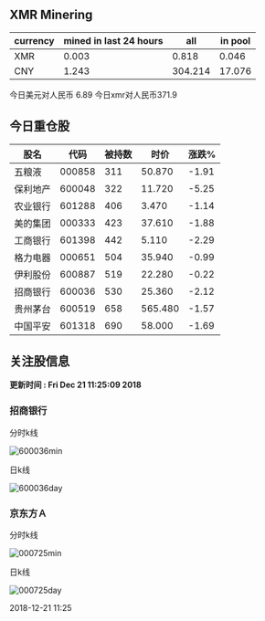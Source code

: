 ## XMR Minering

|currency|mined in last 24 hours|all|in pool|
|---|---|---|---|
|XMR|0.003|0.818|0.046|
|CNY|1.243|304.214|17.076|

今日美元对人民币 6.89	今日xmr对人民币371.9


## 今日重仓股 

|股名|代码|被持数|时价|涨跌%|
|---|---|---|---|---|
|五粮液|000858|311|50.870|-1.91|
|保利地产|600048|322|11.720|-5.25|
|农业银行|601288|406|3.470|-1.14|
|美的集团|000333|423|37.610|-1.88|
|工商银行|601398|442|5.110|-2.29|
|格力电器|000651|504|35.940|-0.99|
|伊利股份|600887|519|22.280|-0.22|
|招商银行|600036|530|25.360|-2.12|
|贵州茅台|600519|658|565.480|-1.57|
|中国平安|601318|690|58.000|-1.69|

## 关注股信息
**更新时间 : Fri Dec 21 11:25:09 2018**
### 招商银行 
分时k线

![600036min](http://image.sinajs.cn/newchart/min/n/sh600036.gif)

日k线

![600036day](http://image.sinajs.cn/newchart/daily/n/sh600036.gif)

### 京东方Ａ 
分时k线

![000725min](http://image.sinajs.cn/newchart/min/n/sz000725.gif)

日k线

![000725day](http://image.sinajs.cn/newchart/daily/n/sz000725.gif)

2018-12-21 11:25